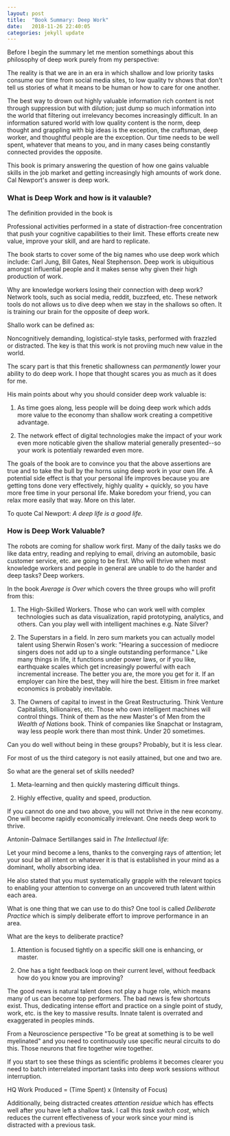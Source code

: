 ```yaml
---
layout: post
title:  "Book Summary: Deep Work"
date:   2018-11-26 22:40:05
categories: jekyll update
---
```


Before I begin the summary let me mention somethings about this philosophy of deep work purely from my perspective: 

The reality is that we are in an era in which shallow and low priority tasks consume our time from social media sites, to low quality tv shows that don't tell us stories of what it means to be human or how to care for one another. 

The best way to drown out highly valuable information rich content is not through suppression but with dilution; just dump so much information into the world that filtering out irrelevancy becomes increasingly difficult. 
In an information satured world with low quality content is the norm, deep thought and grappling with big ideas is the exception, the craftsman, deep worker, and thoughtful people are the exception. Our time needs to be well spent, whatever that means to you, and in many cases being constantly connected provides the opposite.

This book is primary answering the question of how one gains valuable skills in the 
job market and getting increasingly high amounts of work done. Cal Newport's answer is deep
work.

### What is Deep Work and how is it valauble?

The definition provided in the book is 
  
  Professional activities performed in a state of distraction-free concentration 
  that push your cognitive capabilities to their limit.
  These efforts create new value, improve your skill, and are hard to replicate.

The book starts to cover some of the big names who use deep work which include:
Carl Jung, Bill Gates, Neal Stephenson. Deep work is ubiquitious amongst influential
people and it makes sense why given their high production of work.

Why are knowledge workers losing their connection with deep work? Network tools, 
such as social media, reddit, buzzfeed, etc. These network tools do not allows us 
to dive deep when we stay in the shallows so often. It is training our brain
for the opposite of deep work.

Shallo work can be defined as:

  Noncognitively demanding, logistical-style tasks, performed with frazzled or distracted.
  The key is that this work is not proviing much new value in the world.

The scary part is that this frenetic shallowness can _permanently_ lower your 
ability to do deep work. I hope that thought scares you as much as it does for me.

His main points about why you should consider deep work valuable is:

  1. As time goes along, less people will be doing deep work which adds more value
    to the economy than shallow work creating a competitive advantage.

  2. The network effect of digital technologies make the impact of your work even
    more noticable given the shallow material generally presented--so your work
    is potentialy rewarded even more.

The goals of the book are to convince you that the above assertions are true 
and to take the bull by the horns using deep work in your own life. A potential 
side effect is that your personal life improves because you are getting tons done
very effectively, highly quality + quickly, so you have more free time in your 
personal life. Make boredom your friend, you can relax more easily that way. More 
on this later. 

To quote Cal Newport: _A deep life is a good life._

### How is Deep Work Valuable?

The robots are coming for shallow work first. Many of the daily tasks we do like
data entry, reading and replying to email, driving an automobile, basic customer 
service, etc. are going to be first. Who will thrive when most knowledge workers
and people in general are unable to do the harder and deep tasks? Deep workers.

In the book _Average is Over_ which covers the three groups who will profit from
this:
  
  1. The High-Skilled Workers. Those who can work well with complex technologies 
    such as data visualization, rapid prototyping, analytics, and others. Can 
    you play well with intelligent machines e.g. Nate Silver?

  2. The Superstars in a field. In zero sum markets you can actually model talent
      using Sherwin Rosen's work: "Hearing a succession of mediocre singers does 
      not add up to a single outstanding performance." Like many things in life, 
      it functions under power laws, or if you like, earthquake scales which get
      increasingly powerful with each incremental increase. The better you are,
      the more you get for it. If an employer can hire the best, they will hire
      the best. Elitism in free market economics is probably inevitable. 

  3. The Owners of capital to invest in the Great Restructuring. Think Venture 
      Capitalists, billionaires, etc. Those who own intelligent machines will control
      things. Think of them as the new Master's of Men from the _Wealth of Nations_
      book. Think of companies like Snapchat or Instagram, way less people work
      there than most think. Under 20 sometimes.

Can you do well without being in these groups? Probably, but it is less clear.

For most of us the third category is not easily attained, but one and two are.

So what are the general set of skills needed?

  1. Meta-learning and then quickly mastering difficult things.

  2. Highly effective, quality and speed, production.

If you cannot do one and two above, you will not thrive in the new economy. 
One will become rapidly economically irrelevant. One needs deep work to thrive.

Antonin-Dalmace Sertillanges said in _The Intellectual life_:

  Let your mind become a lens, thanks to the converging rays of attention;
  let your soul be all intent on whatever it is that is established in your 
  mind as a dominant, wholly absorbing idea.

He also stated that you must systematically grapple with the relevant topics
to enabling your attention to converge on an uncovered truth latent within each
area. 

What is one thing that we can use to do this? One tool is called *Deliberate 
Practice* which is simply deliberate effort to improve performance in an area.

What are the keys to deliberate practice?

  1. Attention is focused tightly on a specific skill one is enhancing, or master.

  2. One has a tight feedback loop on their current level, without feedback how
    do you know you are improving?

The good news is natural talent does not play a huge role, which means many of us
can become top performers. The bad news is few shortcuts exist. Thus, dedicating 
intense effort and practice on a single point of study, work, etc. is the key to
massive results. Innate talent is overrated and exaggerated in peoples minds.

From a Neuroscience perspective "To be great at something is to be well myelinated"
and you need to continuously use specific neural circuits to do this. Those neurons 
that fire together wire together. 

If you start to see these things as scientific problems it becomes clearer
you need to batch interrelated important tasks into deep work sessions without 
interruption.

  HQ Work Produced = (Time Spent) x (Intensity of Focus)

Additionally, being distracted creates *attention residue* which has effects 
well after you have left a shallow task. I call this *task switch cost*, which
reduces the current effectiveness of your work since your mind is distracted 
with a previous task.
